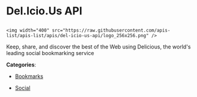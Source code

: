 # Del.Icio.Us API<p align="center">
    <img width="400" src="https://raw.githubusercontent.com/apis-list/apis-list/apis/del-icio-us-api/logo_256x256.png" />
</p>

Keep, share, and discover the best of the Web using Delicious, the world's leading social bookmarking service

**Categories**:

- [Bookmarks](https://github/apis-list/apis-list#bookmarks)

- [Social](https://github/apis-list/apis-list#social)





